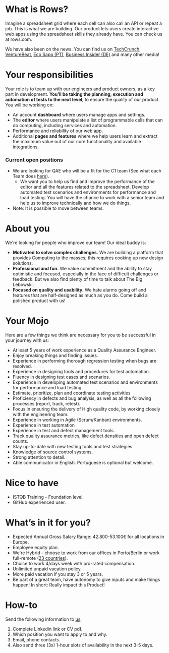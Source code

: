 # What is Rows?

Imagine a spreadsheet grid where each cell can also call an API or repeat a job. This is what we are building. Our product lets users create interactive web apps using the spreadsheet skills they already have. You can check us at rows.com.

We have also been on the news. You can find us on [TechCrunch](https://tcrn.ch/3dEhNKD), [VentureBeat](https://venturebeat.com/2021/02/23/rows-raises-16-million-and-launches-next-gen-spreadsheets-with-built-in-data-integrations/), [Eco Sapo (PT)](https://eco.sapo.pt/2021/02/23/rows-capta-13-milhoes-em-serie-b-para-continuar-a-fazer-crescer-equipa-e-produto-entre-o-porto-e-berlim/), [Business Insider (DE)](https://www.businessinsider.de/gruenderszene/rows-excel-konkurrent-finanzierung/) and many other media!

# Your responsibilities

Your role is to team up with our engineers and product owners, as a key part in development.
**You’ll be taking the planning, execution and automation of tests to the next level**, to ensure the quality of our product. You will be working on:

- An account **dashboard** where users manage apps and settings.
- The **editor** where users manipulate a list of programmable cells that can do computing, including services and automation.
- Performance and reliability of our web app.
- Additional **pages and features** where we help users learn and extract the maximum value out of our core functionality and available integrations.

### Current open positions

- We are looking for QAE who will be a fit for the C1 team (See what each Team does [here](../Teams.md)).
  - We want you to help us find and improve the performance of the editor and all the features related to the spreadsheet. Develop automated test scenarios and environments for performance and load testing. You will have the chance to work with a senior team and help us to improve technically and how we do things.
- Note: It is possible to move between teams.

# About you

We're looking for people who improve our team! Our ideal buddy is:

- **Motivated to solve complex challenges.** We are building a platform that provides Computing to the masses; this requires cooking up new design solutions.
- **Professional and fun.** We value commitment and the ability to stay optimistic and focused, especially in the face of difficult challenges or feedback. But we also find plenty of time to talk about The Big Lebowski.
- **Focused on quality and usability.** We hate alarms going off and features that are half-designed as much as you do. Come build a polished product with us!

# Your Mojo

Here are a few things we think are necessary for you to be successful in your journey with us:

- At least 5 years of work experience as a Quality Assurance Engineer.
- Enjoy breaking things and finding issues.
- Experience in performing thorough regression testing when bugs are resolved.
- Experience in designing tools and procedures for test automation.
- Fluency in designing test cases and scenarios.
- Experience in developing automated test scenarios and environments for performance and load testing.
- Estimate, prioritize, plan and coordinate testing activities
- Proficiency in defects and bug analysis, as well as all the following processes (report, track, retest).
- Focus in ensuring the delivery of High quality code, by working closely with the engineering team.
- Experience in working in Agile (Scrum/Kanban) environments.
- Experience in test automation
- Experience in test and defect management tools.
- Track quality assurance metrics, like defect densities and open defect counts.
- Stay up-to-date with new testing tools and test strategies.
- Knowledge of source control systems.
- Strong attention to detail.
- Able communicator in English. Portuguese is optional but welcome.

# Nice to have

- ISTQB Training - Foundation level.
- GitHub experienced user.

# What’s in it for you?

- Expected Annual Gross Salary Range: 42.800-53.100€ for all locations in Europe.
- Employee equity plan.
- We're Hybrid - choose to work from our offices in Porto/Berlin or work full-remote ([23 countries](https://github.com/rows/hiring/blob/master/FAQs.md)).
- Choice to work 4/days week with pro-rated compensation.
- Unlimited unpaid vacation policy.
- More paid vacation if you stay 3 or 5 years.
- Be part of a great team, have autonomy to give inputs and make things happen! In short: Really impact this Product!

# How-to

Send the following information to [us](mailto:join@rows.com):

1.  Complete Linkedin link or CV pdf.
2.  Which position you want to apply to and why.
3.  Email, phone contacts.
4.  Also send three (3x) 1-hour slots of availability in the next 3-5 days.
